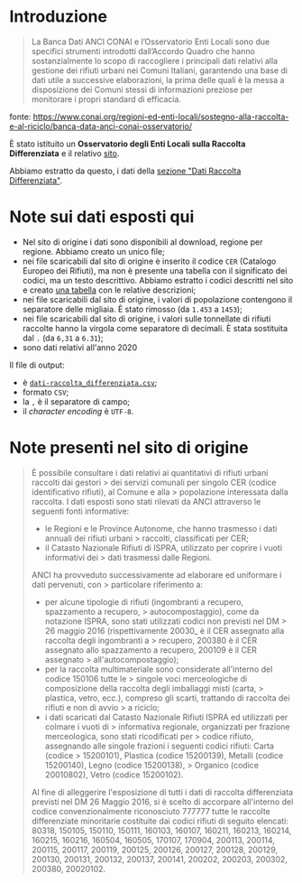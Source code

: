 # Introduzione

> La Banca Dati ANCI CONAI e l’Osservatorio Enti Locali sono due specifici strumenti introdotti dall’Accordo Quadro che hanno sostanzialmente lo scopo di raccogliere i principali dati relativi alla gestione dei rifiuti urbani nei Comuni Italiani, garantendo una base di dati utile a successive elaborazioni, la prima delle quali è la messa a disposizione dei Comuni stessi di informazioni preziose per monitorare i propri standard di efficacia.

fonte: <https://www.conai.org/regioni-ed-enti-locali/sostegno-alla-raccolta-e-al-riciclo/banca-data-anci-conai-osservatorio/>

È stato istituito un **Osservatorio degli Enti Locali sulla Raccolta Differenziata** e il relativo [sito](https://www.osservatorioraccoltadifferenziata.it/).

Abbiamo estratto da questo, i dati della [sezione "Dati Raccolta Differenziata"](https://www.osservatorioraccoltadifferenziata.it/cercadati_new.php).

# Note sui dati esposti qui

- Nel sito di origine i dati sono disponibili al download, regione per regione. Abbiamo creato un unico file;
- nei file scaricabili dal sito di origine è inserito il codice `CER` (Catalogo Europeo dei Rifiuti), ma non è presente una tabella con il significato dei codici, ma un testo descrittivo. Abbiamo estratto i codici descritti nel sito e creato [una tabella](codici.csv) con le relative descrizioni;
- nei file scaricabili dal sito di origine, i valori di popolazione contengono il separatore delle migliaia. È stato rimosso (da `1.453` a `1453`);
- nei file scaricabili dal sito di origine, i valori sulle tonnellate di rifiuti raccolte hanno la virgola come separatore di decimali. È stata sostituita dal `.` (da `6,31` a `6.31`);
- sono dati relativi all'anno 2020

Il file di output:

-  è [`dati-raccolta_differenziata.csv`](dati-raccolta_differenziata.csv);
-  formato `CSV`;
-  la `,` è il separatore di campo;
-  il _character encoding_ è `UTF-8`.

# Note presenti nel sito di origine

> È possibile consultare i dati relativi ai quantitativi di rifiuti urbani raccolti dai gestori > dei servizi comunali per singolo CER (codice identificativo rifiuti), al Comune e alla > popolazione interessata dalla raccolta.
> I dati esposti sono stati rilevati da ANCI attraverso le seguenti fonti informative:
>
> -   le Regioni e le Province Autonome, che hanno trasmesso i dati annuali dei rifiuti urbani > raccolti, classificati per CER;
> -   il Catasto Nazionale Rifiuti di ISPRA, utilizzato per coprire i vuoti informativi dei > dati trasmessi dalle Regioni.
>
> ANCI ha provveduto successivamente ad elaborare ed uniformare i dati pervenuti, con > particolare riferimento a:
>
> -   per alcune tipologie di rifiuti (ingombranti a recupero, spazzamento a recupero, > autocompostaggio), come da notazione ISPRA, sono stati utilizzati codici non previsti nel DM > 26 maggio 2016 (rispettivamente 20030\_ è il CER assegnato alla raccolta degli ingombranti a > recupero, 200380 è il CER assegnato allo spazzamento a recupero, 200109 è il CER assegnato > all'autocompostaggio);
> -   per la raccolta multimateriale sono considerate all'interno del codice 150106 tutte le > singole voci merceologiche di composizione della raccolta degli imballaggi misti (carta, > plastica, vetro, ecc.), compreso gli scarti, trattando di raccolta dei rifiuti e non di avvio > a riciclo;
> -   i dati scaricati dal Catasto Nazionale Rifiuti ISPRA ed utilizzati per colmare i vuoti di > informativa regionale, organizzati per frazione merceologica, sono stati ricodificati per > codice rifiuto, assegnando alle singole frazioni i seguenti codici rifiuti: Carta (codice > 15200101), Plastica (codice 15200139), Metalli (codice 15200140), Legno (codice 15200138), > Organico (codice 20010802), Vetro (codice 15200102).
>
> Al fine di alleggerire l'esposizione di tutti i dati di raccolta differenziata previsti nel DM 26 Maggio 2016, si è scelto di accorpare all'interno del codice convenzionalmente riconosciuto 777777 tutte le raccolte differenziate minoritarie costituite dai codici rifiuti di seguito elencati: 80318, 150105, 150110, 150111, 160103, 160107, 160211, 160213, 160214, 160215, 160216, 160504, 160505, 170107, 170904, 200113, 200114, 200115, 200117, 200119, 200125, 200126, 200127, 200128, 200129, 200130, 200131, 200132, 200137, 200141, 200202, 200203, 200302, 200380, 20020102.
